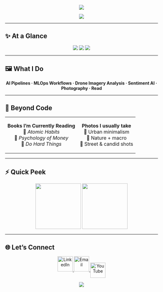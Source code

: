 <!-- HEADER HERO -->
<p align="center">
  <img src="https://capsule-render.vercel.app/api?type=waving&height=220&color=0:00c6ff,100:0072ff&text=👋%20Hi%2C%20I'm%20Nevin%20Selby&fontSize=42&fontAlignY=38&animation=twinkling" />
</p>

<p align="center">
  <img src="https://readme-typing-svg.herokuapp.com?font=Fira+Code&weight=500&size=26&pause=1500&color=00E0FF&center=true&vCenter=true&width=600&lines=AI+Engineer+%7C+ML+Engineer;MS+Data+Science+@+UW‑Madison;Reader+%26+Photography+Enthusiast">
</p>

---

## ✨ At a Glance  

<p align="center">
  <img src="https://img.shields.io/badge/AI%20Engineer-00c6ff?style=for-the-badge&logo=python&logoColor=white" />
  <img src="https://img.shields.io/badge/Photographer-ff6f61?style=for-the-badge&logo=camera&logoColor=white" />
  <img src="https://img.shields.io/badge/Bookworm-6f42c1?style=for-the-badge&logo=bookstack&logoColor=white" />
</p>

---

## 🖼️ What I Do  

<p align="center">
<b>AI Pipelines · MLOps Workflows · Drone Imagery Analysis · Sentiment AI · Photography · Read</b>
</p>

---

## 📸 Beyond Code  

<table align="center">
<tr>
<td align="center">
  
**Books I’m Currently Reading**  
📖 *Atomic Habits*  
📖 *Psychology of Money*  
📖 *Do Hard Things* 
  
</td>
<td align="center">
  
**Photos I usually take**  
🌆 Urban minimalism  
🌿 Nature + macro  
🚶 Street & candid shots  
  
</td>
</tr>
</table>

---

## ⚡ Quick Peek  

<p align="center">
  <img src="https://github-readme-stats.vercel.app/api?username=NevinSelby&show_icons=true&theme=transparent&hide_border=true&hide_title=true" height="150" />
  <img src="https://github-readme-streak-stats.herokuapp.com?user=NevinSelby&theme=transparent&hide_border=true" height="150" />
</p>

---

## 🌐 Let’s Connect  

<p align="center">
  <a href="https://linkedin.com/in/nevinselby">
    <img src="https://skillicons.dev/icons?i=linkedin" height="50" alt="LinkedIn">
  </a>
  <a href="mailto:nevinselby2001@gmail.com">
    <img src="https://skillicons.dev/icons?i=gmail" height="50" alt="Email">
  </a>
  <a href="https://www.youtube.com/@NevinsDataLab">
    <img src="https://cdn.jsdelivr.net/gh/simple-icons/simple-icons/icons/youtube.svg" height="50" alt="YouTube" style="vertical-align:middle;">
  </a>
</p>


<p align="center">
  <img src="https://capsule-render.vercel.app/api?type=waving&color=0:0072ff,100:00c6ff&height=120&section=footer"/>
</p>
